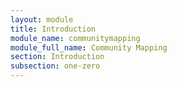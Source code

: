 ```yaml
---
layout: module
title: Introduction
module_name: communitymapping
module_full_name: Community Mapping
section: Introduction
subsection: one-zero
---
```

